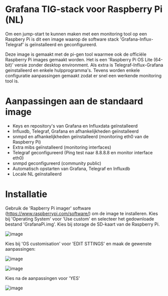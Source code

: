 # Grafana TIG-stack voor Raspberry Pi (NL)

Om een jump-start te kunnen maken met een monitoring tool op een Raspbery Pi is dit een image waarop de software stack 'Grafana-Influx-Telegraf' is geïnstalleerd en geconfigureerd.

Deze image is gemaakt met de pi-gen tool waarmee ook de officiële Raspberry Pi images gemaakt worden. Het is een 'Raspberry Pi OS Lite (64-bit)' versie zonder desktop environment. Als extra is Telegraf-Influx-Grafana geinstalleerd en enkele hulpprogramma's. Tevens worden enkele configuratie aanpassingen gemaakt zodat er snel een werkende monitoring tool is.

# Aanpassingen aan de standaard image

- Keys en repository's van Grafana en Influxdata geïnstalleerd
- Influxdb, Telegraf, Grafana en afhankelijkheden geïnstalleerd
- snmpd en afhankelijkheden geïnstalleerd (monitoring eth0 van de Raspberry Pi)
- Extra mibs geïnstalleerd (monitoring interfaces)
- Telegraf geconfigureerd (Ping test naar 8.8.8.8 en monitor interface eth0)
- snmpd geconfigureerd (community public)
- Automatisch opstarten van Grafana, Telegraf en Influxdb
- Locale NL geïnstalleerd

# Installatie

Gebruik de 'Rapberry Pi imager' software (https://www.raspberrypi.com/software/) om de image te installeren. Kies bij 'Operating System' voor 'Use custom' en selecteer het gedownloade bestand 'GrafanaPi.img'. Kies bij storage de SD-kaart van de Raspberry Pi.

![image](https://github.com/user-attachments/assets/8e4cd44c-cb97-47f5-9b36-7af5fc9aa03a)

Kies bij 'OS customisation' voor 'EDIT STTINGS' en maak de gewenste aanpassingen:

![image](https://github.com/user-attachments/assets/9f97031c-e19c-4012-b69f-917b7f1cf7c2)

![image](https://github.com/user-attachments/assets/e11943c9-463b-47c7-9b6e-7c1656886a10)


Kies na de aanpassingen voor 'YES'

![image](https://github.com/user-attachments/assets/0ca4f889-d3cc-45cf-9e15-0d1a7d217162)
